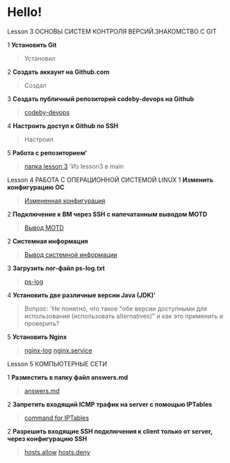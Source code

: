 # Hello!

Lesson 3
ОСНОВЫ СИСТЕМ КОНТРОЛЯ ВЕРСИЙ.ЗНАКОМСТВО С GIT

1 **Установить Git**
> Установил

2 **Создать аккаунт на Github.com**
> Создал

3 **Создать публичный репозиторий codeby-devops на Github**
> [codeby-devops](https://github.com/isnet7788/codeby-devops/)

4 **Настроить доступ к Github по SSH**
> Настроил

5 **Работа с репозиторием'**
> [папка lesson 3](https://github.com/isnet7788/codeby-devops/tree/main/lesson3)
'Из lesson3 в main

Lesson 4
РАБОТА С ОПЕРАЦИОННОЙ СИСТЕМОЙ LINUX
1 **Изменить конфигурацию ОС**
> [Измененная конфигурация](https://github.com/isnet7788/codeby-devops/blob/main/lesson4/1_tsk)

2 **Подключение к ВМ через SSH с напечатанным выводом MOTD**
> [Вывод MOTD](https://github.com/isnet7788/codeby-devops/blob/main/lesson4/2_tsk)

2 **Системная информация**
> [Вывод системной информации](https://github.com/isnet7788/codeby-devops/blob/main/lesson4/2_tsk)

3 **Загрузить лог-файл ps-log.txt**
> [ps-log](https://github.com/isnet7788/codeby-devops/blob/main/lesson4/ps-log.txt)

4 **Установить две различные версии Java (JDK)'**
>  Вопрос: 'Не понятно, что такое "обе версии доступными для использования (использовать alternatives)" и как это применить и проверить?

5 **Установить Nginx**
> [nginx-log](https://github.com/isnet7788/codeby-devops/blob/main/lesson4/nginx-log.txt)
> [nginx.service](https://github.com/isnet7788/codeby-devops/blob/main/lesson4/nginx.service)

Lesson 5
КОМПЬЮТЕРНЫЕ СЕТИ

1 **Разместить в папку файл answers.md**
> [answers.md](https://github.com/isnet7788/codeby-devops/blob/main/lesson5/answers.md)

2 **Запретить входящий ICMP трафик на server с помощью IPTables**
> [command for IPTables](https://github.com/isnet7788/codeby-devops/blob/main/lesson5/2_ip_tables)

2 **Разрешить входящие SSH подключения к client только от server, через конфигурацию SSH**
> [hosts.allow](https://github.com/isnet7788/codeby-devops/blob/main/lesson5/2_hosts.allow)
> [hosts.deny](https://github.com/isnet7788/codeby-devops/blob/main/lesson5/2_hosts.deny)
